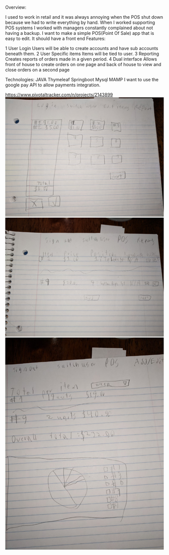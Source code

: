 Overview:

I used to work in retail and it was always annoying when the POS shut down because we had to write everything by hand. When I worked supporting POS systems I worked with managers constantly complained about not having a backup. I want to make a simple POS(Point Of Sale) app that is easy to edit. It should have a front end
Features:

1 User Login
	Users will be able to create accounts and have sub accounts beneath them.
2 User Specific items
             Items will be tied to user.
3 Reporting
             Creates reports of orders made in a given period.
4 Dual interface
             Allows front of house to create orders on one page and back of house to view and close orders on a second page
             	

Technologies:
JAVA
Thymeleaf
Springboot
Mysql
MAMP
I want to use the google pay API to allow payments integration. 


https://www.pivotaltracker.com/n/projects/2143899
![Image of POS](https://github.com/Dmatney/liftoff-assignments/blob/master/POS.jpg)
![Image of Edit Page](https://github.com/Dmatney/liftoff-assignments/blob/master/edit.jpg)
![Image of Report page](https://github.com/Dmatney/liftoff-assignments/blob/master/report.jpg)
